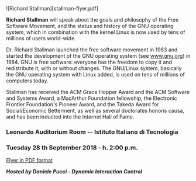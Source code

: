![Richard Stallman][stallman-flyer.pdf]

**Richard Stallman** will speak about the goals and philosophy of the
Free Software Movement, and the status and history of the GNU
operating system, which in combination with the kernel Linux is
now used by tens of millions of users world-wide.

Dr. Richard Stallman launched the free software
movement in 1983 and started the development of the
GNU operating system (see www.gnu.org) in 1984.
GNU is free software: everyone has the freedom to
copy it and redistribute it, with or without changes.
The GNU/Linux system, basically the GNU operating
system with Linux added, is used on tens of millions of
computers today.

Stallman has received the ACM Grace Hopper Award and the ACM Software and
Systems Award, a MacArthur Foundation fellowship, the Electronic Frontier
Foundation's Pioneer Award, and the Takeda Award for Social/Economic Betterment,
as well as several doctorates honoris causa, and has been inducted into the Internet
Hall of Fame.

### Leonardo Auditorium Room -- Istituto Italiano di Tecnologia
### Tuesday 28 th September 2018 - h. 2:00 p.m.

[Flyer in PDF format](./stallman-flyer.pdf)

***Hosted by Daniele Pucci - Dynamic Interaction Control***
